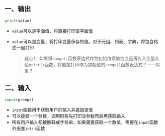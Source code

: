 ## 一、输出

```python
print(value)
```

- `value`可以是字面值，将直接打印该字面值

- `value`可以是变量，将打印变量保存的值。对于元组、列表、字典，将包含格式一起打印

  > 疑点1：如果将`range()`函数表达式作为初始值赋值给变量再传入变量名给`print()`函数，将直接打印作为初始值的`range()`函数表达式？——对象？



## 二、输入

```python
input(prompt)
```

- `input`函数用于获取用户的输入并返回该值
- 可以接受一个参数，调用时将先打印该参数然后再获取输入
- 所有用户输入都被解释成字符串，如果需要获取一个数值，需要在`input`函数外嵌套`int()`函数